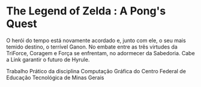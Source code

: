 # The Legend of Zelda : A Pong's Quest

O herói do tempo está novamente acordado e, junto com ele, o seu mais temido destino, o terrível Ganon. No embate entre as três
virtudes da TriForce, Coragem e Força se enfrentam, no adormecer da Sabedoria. Cabe a Link garantir o futuro de Hyrule. 


Trabalho Prático da disciplina Computação Gráfica do Centro Federal de Educação Tecnológica de Minas Gerais

